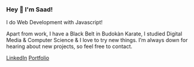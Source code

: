### Hey 👋 I'm Saad!

I do Web Development with Javascript!

Apart from work, I have a Black Belt in Budokàn Karate, I studied Digital Media & Computer Science & I love to try new things. 
I’m always down for hearing about new projects, so feel free to contact.

[LinkedIn](https://linkedin.com/in/saad-amir)
[Portfolio](https://saadamir.vercel.app/)

